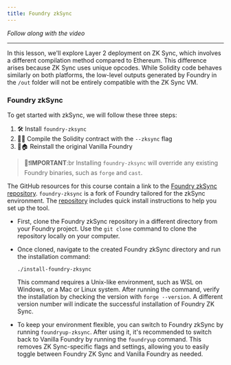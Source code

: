 ```yaml
---
title: Foundry zkSync
---
```


_Follow along with the video_

---

In this lesson, we'll explore Layer 2 deployment on ZK Sync, which involves a different compilation method compared to Ethereum. This difference arises because ZK Sync uses unique opcodes. While Solidity code behaves similarly on both platforms, the low-level outputs generated by Foundry in the `/out` folder will not be entirely compatible with the ZK Sync VM.

### Foundry zkSync

To get started with zkSync, we will follow these three steps:

1. 🛠️ Install `foundry-zksync`
2. 🧑‍💻 Compile the Solidity contract with the `--zksync` flag
3. 🔄🏠 Reinstall the original Vanilla Foundry

> 👀❗**IMPORTANT**:br
> Installing `foundry-zksync` will override any existing Foundry binaries, such as `forge` and `cast`.

The GitHub resources for this course contain a link to the [Foundry zkSync repository](https://github.com/Cyfrin/foundry-full-course-cu?tab=readme-ov-file#compiling-to-zksync-in-foundry-zksync). `foundry-zksync` is a fork of Foundry tailored for the zkSync environment. The [repository](https://github.com/matter-labs/foundry-zksync) includes quick install instructions to help you set up the tool.

- First, clone the Foundry zkSync repository in a different directory from your Foundry project. Use the `git clone` command to clone the repository locally on your computer.

- Once cloned, navigate to the created Foundry zkSync directory and run the installation command:

  ```
  ./install-foundry-zksync
  ```

  This command requires a Unix-like environment, such as WSL on Windows, or a Mac or Linux system. After running the command, verify the installation by checking the version with `forge --version`. A different version number will indicate the successful installation of Foundry ZK Sync.

- To keep your environment flexible, you can switch to Foundry zkSync by running `foundryup-zksync`. After using it, it's recommended to switch back to Vanilla Foundry by running the `foundryup` command. This removes ZK Sync-specific flags and settings, allowing you to easily toggle between Foundry ZK Sync and Vanilla Foundry as needed.
